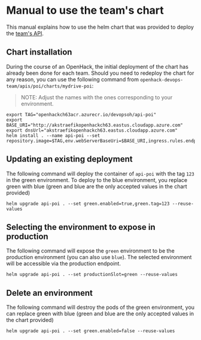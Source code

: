 # Manual to use the team's chart

This manual explains how to use the helm chart that was provided to deploy the [team's API](https://github.com/Azure-Samples/openhack-devops-team/tree/master/apis).

## Chart installation

During the course of an OpenHack, the initial deployment of the chart has already been done for each team. Should you need to redeploy the chart for any reason, you can use the following command from `openhack-devops-team/apis/poi/charts/mydrive-poi`:

> NOTE: Adjust the names with the ones corresponding to your environment.

```
export TAG="openhackch63acr.azurecr.io/devopsoh/api-poi"
export BASE_URI="http://akstraefikopenhackch63.eastus.cloudapp.azure.com"
export dnsUrl="akstraefikopenhackch63.eastus.cloudapp.azure.com"
helm install . --name api-poi --set repository.image=$TAG,env.webServerBaseUri=$BASE_URI,ingress.rules.endpoint.host=$dnsUrl
```

## Updating an existing deployment

The following command will deploy the container of `api-poi` with the tag `123` in the green environment. To deploy to the blue environment, you replace green with blue (green and blue are the only accepted values in the chart provided)

```
helm upgrade api-poi . --set green.enabled=true,green.tag=123 --reuse-values
```

## Selecting the environment to expose in production

The following command will expose the `green` environment to be the production environment (you can also use `blue`). The selected environment will be accessible via the production endpoint.

```
helm upgrade api-poi . --set productionSlot=green --reuse-values
```

## Delete an environment

The following command will destroy the pods of the green environment, you can replace green with blue (green and blue are the only accepted values in the chart provided)

```
helm upgrade api-poi . --set green.enabled=false --reuse-values
```
